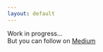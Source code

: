 ```yaml
---
layout: default
---
```


Work in progress... </br>
But you can follow on [Medium](https://yagiz.kucukkambak@medium.com)